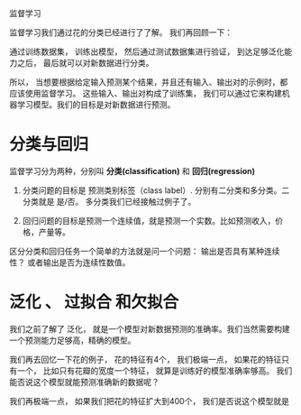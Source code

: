监督学习

监督学习我们通过花的分类已经进行了了解。 我们再回顾一下： 

通过训练数据集， 训练出模型， 然后通过测试数据集进行验证， 到达足够泛化能力之后， 最后就可以对新数据进行分类。 

所以， 当想要根据给定输入预测某个结果，并且还有输入、输出对的示例时，都应该使用监督学习。
这些输入、输出对构成了训练集， 我们可以通过它来构建机器学习模型。我们的目标是对新数据进行预测。


# 分类与回归

监督学习分为两种，分别叫 <b>分类(classification)</b>  和  <b>回归(regression)</b>

1. 分类问题的目标是 预测类别标签（class label）. 分别有二分类和多分类。二分类就是 是/否。 多分类我们已经接触过例子了。 

2. 回归问题的目标是预测一个连续值，就是预测一个实数。比如预测收入，价格，产量等。

区分分类和回归任务一个简单的方法就是问一个问题： 输出是否具有某种连续性？ 或者输出是否为连续性数值。


# 泛化 、 过拟合 和欠拟合

我们之前了解了 泛化， 就是一个模型对新数据预测的准确率。我们当然需要构建一个预测能力足够高，精确的模型。 

我们再去回忆一下花的例子， 花的特征有4个， 我们极端一点， 如果花的特征只有一个， 比如只有花瓣的宽度一个特征， 就算是训练好的模型准确率够高。 我们能否说这个模型就能预测准确新的数据呢？

我们再极端一点， 如果我们把花的特征扩大到400个， 我们是否说这个模型就是
